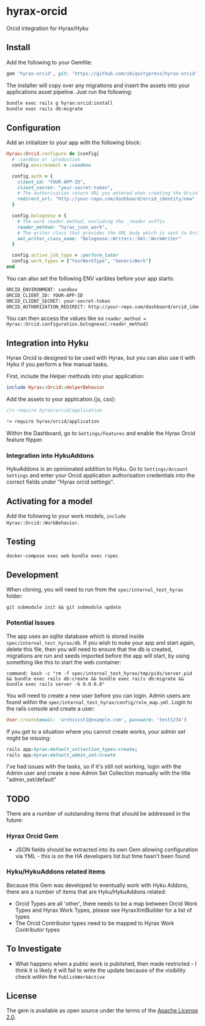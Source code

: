 # hyrax-orcid

Orcid integration for Hyrax/Hyku

## Install

Add the following to your Gemfile:

```ruby
gem 'hyrax-orcid', git: 'https://github.com/ubiquitypress/hyrax-orcid', branch: 'main'
```

The installer will copy over any migrations and insert the assets into your applications asset pipeline. Just run the following:

```bash
bundle exec rails g hyrax:orcid:install
bundle exec rails db:migrate
```

## Configuration

Add an initializer to your app with the following block:

```ruby
Hyrax::Orcid.configure do |config|
  # :sandbox or :production
  config.environment = :sandbox

  config.auth = {
    client_id: "YOUR-APP-ID",
    client_secret: "your-secret-token",
    # The authorisation return URL you entered when creating the Orcid Application. Should be your repository URL and `/dashboard/orcid_identity/new`
    redirect_url: "http://your-repo.com/dashboard/orcid_identity/new"
  }

  config.bolognese = {
    # The work reader method, excluding the _reader suffix
    reader_method: "hyrax_json_work",
    # The writer class that provides the XML body which is sent to Orcid
    xml_writer_class_name: "Bolognese::Writers::Xml::WorkWriter"
  }

  config.active_job_type = :perform_later
  config.work_types = ["YourWorkType", "GenericWork"]
end
```

You can also set the following ENV varibles before your app starts:

```bash
ORCID_ENVIRONMENT: sandbox
ORCID_CLIENT_ID: YOUR-APP-ID
ORCID_CLIENT_SECRET: your-secret-token
ORCID_AUTHORIZATION_REDIRECT: http://your-repo.com/dashboard/orcid_identity/new
```

You can then access the values like so `reader_method = Hyrax::Orcid.configuration.bolognese[:reader_method]`

## Integration into Hyku

Hyrax Orcid is designed to be used with Hyrax, but you can also use it with Hyku if you perform a few manual tasks.

First, include the Helper methods into your application:

```ruby
include Hyrax::Orcid::HelperBehavior
```

Add the assets to your application.{js, css}:

```js
//= require hyrax/orcid/application
```

```css
*= require hyrax/orcid/application
```

Within the Dashboard, go to `Settings/Features` and enable the Hyrax Orcid feature flipper.

### Integration into HykuAddons

HykuAddons is an opinionated addition to Hyku. Go to `Settings/Account Settings` and enter your Orcid application authorisation credentials into the correct fields under "Hyrax orcid settings".

## Activating for a model

Add the following to your work models, `include Hyrax::Orcid::WorkBehavior`.

## Testing

```bash
docker-compose exec web bundle exec rspec

```

## Development

When cloning, you will need to run from the `spec/internal_test_hyrax` folder:

`git submodule init && git submodule update`

### Potential Issues

The app uses an sqlite database which is stored inside `spec/internal_test_hyrax/db`. If you wish to nuke your app and start again, delete this file,
then you will need to ensure that the db is created, migrations are run and seeds imported before the app will start, by using something like this to start the web container:

```
command: bash -c "rm -f spec/internal_test_hyrax/tmp/pids/server.pid && bundle exec rails db:create && bundle exec rails db:migrate && bundle exec rails server -b 0.0.0.0"
```

You will need to create a new user before you can login. Admin users are found within the `spec/internal_test_hyrax/config/role_map.yml`. Login to the rails console and create a user:

```ruby
User.create(email: 'archivist1@example.com', password: 'test1234')
```

If you get to a situation where you cannot create works, your admin set might be missing:

```ruby
rails app:hyrax:default_collection_types:create;
rails app:hyrax:default_admin_set:create
```

I've had issues with the tasks, so if it's still not working, login with the Admin user and create a new Admin Set Collection manually with the title "admin_set/default"

## TODO

There are a number of outstanding items that should be addressed in the future:

### Hyrax Orcid Gem

+ JSON fields should be extracted into its own Gem allowing configuration via YML - this is on the HA developers list but time hasn't been found

### Hyku/HykuAddons related items

Because this Gem was developed to eventually work with Hyku Addons, there are a number of items that are Hyku/HykuAddons related:

+ Orcid Types are all 'other', there needs to be a map between Orcid Work Types and Hyrax Work Types, please see HyraxXmlBuilder for a list of types
+ The Orcid Contributor types need to be mapped to Hyrax Work Contributor types

## To Investigate

+ What happens when a public work is published, then made restricted - I think it is likely it will fail to write the update because of the visibility check within the `PublishWorkActive`

## License

The gem is available as open source under the terms of the [Apache License 2.0](https://opensource.org/licenses/Apache-2.0).
